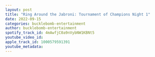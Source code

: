 ```yaml
---
layout: post
title: "Ring Around the Jabroni: Tournament of Champions Night 1"
date: 2022-09-15
categories: bucklebomb-entertainment
author: bucklebomb-entertainment
spotify_track_id: 4mAwfjC0a9nVybNW1KBNt5
youtube_video_id: 
apple_track_id: 1000579591391
youtube_metadata: 
---
```

